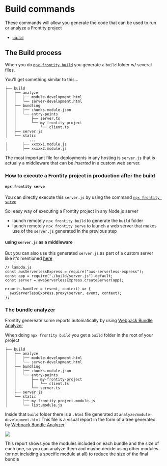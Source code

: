 # Build commands

These commands will allow you generate the code that can be used to run or analyze a Frontity project

- [`build`](build.md)

## The Build process

When you do [`npx frontity build`](https://docs.frontity.org/frontity-cli/build) you generate a `build` folder w/ several files.

You'll get something similar to this...

```text
├── build
│   ├── analyze
│   │   ├── module-development.html
│   │   └── server-development.html
│   ├── bundling
│   │   ├── chunks.module.json
│   │   └── entry-points
│   │       ├── server.ts
│   │       └── my-frontity-project
│   │           └── client.ts
│   ├── server.js
│   └── static
           ...
│       ├── xxxxx1.module.js
│       ├── xxxxx2.module.js
```

The most important file for deployments in any hosting is `server.js` that is actually a middleware that can be _inserted_ in a custom web server.

### How to execute a Frontity project in production after the build

#### `npx frontity serve`

You can directly execute this `server.js` by using the command [`npx frontity serve`](https://docs.frontity.org/frontity-cli/serve)

So, easy way of executing a Frontity project in any Node.js server

- launch remotely `npx frontity build` to generate the `build` folder
- launch remotely `npx frontity serve` to launch a web server that makes use of the `server.js` generated in the previous step

#### using `server.js` as a middleware

But you can also use this generated `server.js` as part of a custom server like it's mentioned [here](https://community.frontity.org/t/deploy-to-aws-lambda/814/8?u=juanma)

```text
// lambda.js
const awsServerlessExpress = require("aws-serverless-express");
const app = require("./build/server.js").default;
const server = awsServerlessExpress.createServer(app);

exports.handler = (event, context) => {
  awsServerlessExpress.proxy(server, event, context);
};
```

### The bundle analyzer

Frontity genereate some reports automatically by using [Webpack Bundle Analyzer](https://github.com/webpack-contrib/webpack-bundle-analyzer)

When doing `npx frontity build` you get a `build` folder in the root of your project

```text
├── build
│   ├── analyze
│   │   ├── module-development.html
│   │   └── server-development.html
│   ├── bundling
│   │   ├── chunks.module.json
│   │   └── entry-points
│   │       ├── my-frontity-project
│   │       │   └── client.ts
│   │       └── server.ts
│   ├── server.js
│   └── static
│       ├── my-frontity-project.module.js
│       └── list.module.js
```

Inside that `build` folder there is a `.html` file generated at `analyze/module-development.html` This file is a visual report in the form of a tree generated by [Webpack Bundle Analyzer](https://github.com/webpack-contrib/webpack-bundle-analyzer).

![](../https://frontity.org/wp-content/uploads/2021/04/bundle-analyzer.gif)

This report shows you the modules included on each bundle and the size of each one, so you can analyze them and maybe decide using other modules \(or not including a specific module at all\) to reduce the size of the final bundle
